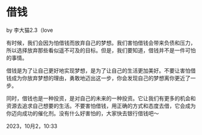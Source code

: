 # 借钱

by 李大猫2.3（love

有时候，我们会因为怕借钱而放弃自己的梦想。我们害怕借钱会带来负债和压力，所以选择放弃那些看似遥不可及的目标。但是，我们要知道，借钱并不是一件可怕的事情。

借钱是为了让自己更好地实现梦想，是为了让自己的生活更加美好。不要让害怕借钱成为你放弃梦想的理由，勇敢地迈出这一步，你会发现自己的梦想离你更近了一步。

同时，借钱也是一种投资，是对自己的未来的一种投资。它让我们有更多的机会和资源去追求自己想要的生活。不要害怕借钱，用正确的方式和态度去借，它会成为你迈向成功的催化剂。没有什么好害怕的，大家快去银行借钱吧～

2023，10月2，10:33